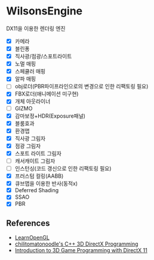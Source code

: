 # WilsonsEngine
DX11을 이용한 렌더링 엔진 
- [x] 카메라
- [x] 블린퐁
- [x] 직사광/점광/스포트라이트
- [x] 노멀 매핑
- [x] 스페큘러 매핑
- [x] 알파 매핑  
- [ ] obj로더(PBR파이프라인으로의 변경으로 인한 리팩토링 필요)
- [x] FBX로더(애니메이션 미구현)
- [X] 개체 아웃라이너
- [ ] GIZMO
- [x] 감마보정+HDR(Exposure패널)
- [X] 블룸효과
- [X] 환경맵
- [X] 직사광 그림자
- [X] 점광 그림자
- [X] 스포트 라이트 그림자
- [ ] 캐서캐이트 그림자
- [ ] 인스턴싱(코드 갱신으로 인한 리팩토링 필요)
- [x] 프러스텀 컬링(AABB)
- [x] 큐브맵을 이용한 반사(동적x)
- [X] Deferred Shading
- [X] SSAO
- [x] PBR 
## References
 + [LearnOpenGL](https://learnopengl.com/)
 + [chilitomatonoodle's C++ 3D DirectX Programming](https://www.youtube.com/playlist?list=PLqCJpWy5Fohd3S7ICFXwUomYW0Wv67pDD)
 + [Introduction to 3D Game Programming with DirectX 11](https://www.amazon.com/dp/1936420228/ref=as_sl_pc_tf_til?tag=moonlabscom-20&linkCode=w00&linkId=&creativeASIN=1936420228)
